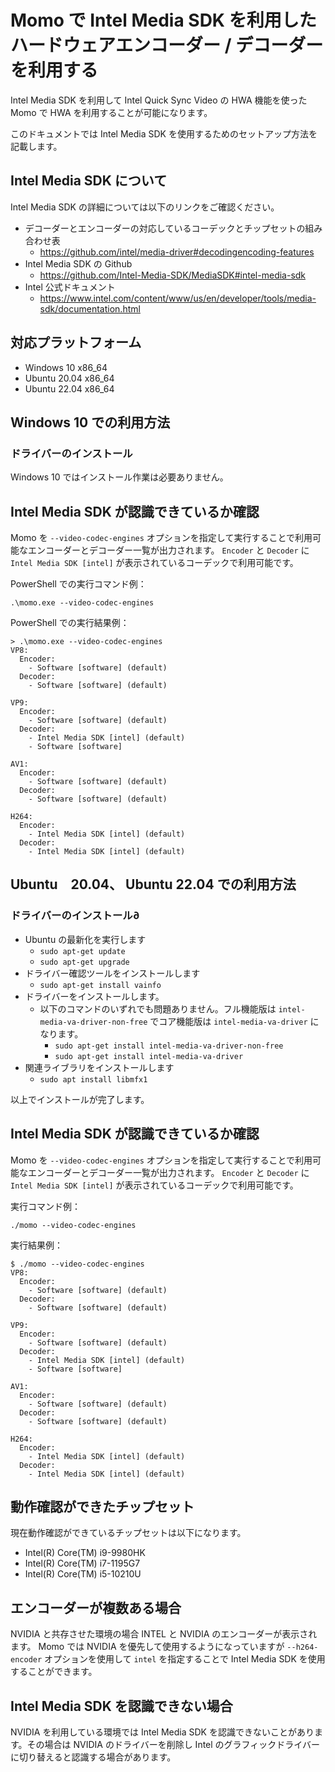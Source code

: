 # Momo で Intel Media SDK を利用したハードウェアエンコーダー / デコーダーを利用する

Intel Media SDK を利用して Intel Quick Sync Video の HWA 機能を使った Momo で HWA を利用することが可能になります。

このドキュメントでは Intel Media SDK を使用するためのセットアップ方法を記載します。

## Intel Media SDK について

Intel Media SDK の詳細については以下のリンクをご確認ください。

- デコーダーとエンコーダーの対応しているコーデックとチップセットの組み合わせ表
    - https://github.com/intel/media-driver#decodingencoding-features
- Intel Media SDK の Github
    - https://github.com/Intel-Media-SDK/MediaSDK#intel-media-sdk
- Intel 公式ドキュメント
    - https://www.intel.com/content/www/us/en/developer/tools/media-sdk/documentation.html

## 対応プラットフォーム

- Windows 10 x86_64
- Ubuntu 20.04 x86_64
- Ubuntu 22.04 x86_64

## Windows 10 での利用方法

### ドライバーのインストール

Windows 10 ではインストール作業は必要ありません。

## Intel Media SDK が認識できているか確認

Momo を `--video-codec-engines` オプションを指定して実行することで利用可能なエンコーダーとデコーダー一覧が出力されます。 `Encoder` と `Decoder` に `Intel Media SDK [intel]` が表示されているコーデックで利用可能です。

PowerShell での実行コマンド例：
```
.\momo.exe --video-codec-engines
```

PowerShell での実行結果例：
```
> .\momo.exe --video-codec-engines
VP8:
  Encoder:
    - Software [software] (default)
  Decoder:
    - Software [software] (default)

VP9:
  Encoder:
    - Software [software] (default)
  Decoder:
    - Intel Media SDK [intel] (default)
    - Software [software]

AV1:
  Encoder:
    - Software [software] (default)
  Decoder:
    - Software [software] (default)

H264:
  Encoder:
    - Intel Media SDK [intel] (default)
  Decoder:
    - Intel Media SDK [intel] (default)
```

## Ubuntu　20.04、 Ubuntu 22.04 での利用方法

### ドライバーのインストール∂

- Ubuntu の最新化を実行します
    - `sudo apt-get update`
    - `sudo apt-get upgrade`
- ドライバー確認ツールをインストールします
    - `sudo apt-get install vainfo`
- ドライバーをインストールします。
    - 以下のコマンドのいずれでも問題ありません。フル機能版は `intel-media-va-driver-non-free` でコア機能版は `intel-media-va-driver` になります。
        - `sudo apt-get install intel-media-va-driver-non-free`
        - `sudo apt-get install intel-media-va-driver`
- 関連ライブラリをインストールします
    - `sudo apt install libmfx1`

以上でインストールが完了します。

## Intel Media SDK が認識できているか確認

Momo を `--video-codec-engines` オプションを指定して実行することで利用可能なエンコーダーとデコーダー一覧が出力されます。 `Encoder` と `Decoder` に `Intel Media SDK [intel]` が表示されているコーデックで利用可能です。

実行コマンド例：
```
./momo --video-codec-engines
```

実行結果例：
```
$ ./momo --video-codec-engines
VP8:
  Encoder:
    - Software [software] (default)
  Decoder:
    - Software [software] (default)

VP9:
  Encoder:
    - Software [software] (default)
  Decoder:
    - Intel Media SDK [intel] (default)
    - Software [software]

AV1:
  Encoder:
    - Software [software] (default)
  Decoder:
    - Software [software] (default)

H264:
  Encoder:
    - Intel Media SDK [intel] (default)
  Decoder:
    - Intel Media SDK [intel] (default)
```

## 動作確認ができたチップセット

現在動作確認ができているチップセットは以下になります。

- Intel(R) Core(TM) i9-9980HK
- Intel(R) Core(TM) i7-1195G7
- Intel(R) Core(TM) i5-10210U

## エンコーダーが複数ある場合

NVIDIA と共存させた環境の場合 INTEL と NVIDIA のエンコーダーが表示されます。
Momo では NVIDIA を優先して使用するようになっていますが `--h264-encoder` オプションを使用して `intel` を指定することで Intel Media SDK を使用することができます。

## Intel Media SDK を認識できない場合

NVIDIA を利用している環境では Intel Media SDK を認識できないことがあります。その場合は NVIDIA のドライバーを削除し Intel のグラフィックドライバーに切り替えると認識する場合があります。